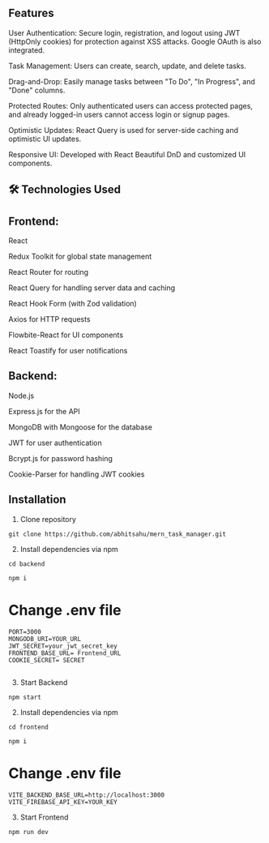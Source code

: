 
## Features

User Authentication: Secure login, registration, and logout using JWT (HttpOnly cookies) for protection against XSS attacks. Google OAuth is also integrated.

Task Management: Users can create, search, update, and delete tasks.

Drag-and-Drop: Easily manage tasks between "To Do", "In Progress", and "Done" columns.

Protected Routes: Only authenticated users can access protected pages, and already logged-in users cannot access login or signup pages.

Optimistic Updates: React Query is used for server-side caching and optimistic UI updates.

Responsive UI: Developed with React Beautiful DnD and customized UI components.
## 🛠️ Technologies Used
## Frontend:
React

Redux Toolkit for global state management

React Router for routing

React Query for handling server data and caching

React Hook Form (with Zod validation)

Axios for HTTP requests

Flowbite-React for UI components

React Toastify for user notifications

## Backend:
Node.js

Express.js for the API

MongoDB with Mongoose for the database

JWT for user authentication

Bcrypt.js for password hashing

Cookie-Parser for handling JWT cookies

## Installation

1. Clone repository

```shell
git clone https://github.com/abhitsahu/mern_task_manager.git
```

2. Install dependencies via npm

```shell
cd backend
```

```shell
npm i
```
# Change .env file

```shell
PORT=3000
MONGODB_URI=YOUR_URL
JWT_SECRET=your_jwt_secret_key
FRONTEND_BASE_URL= Frontend_URL
COOKIE_SECRET= SECRET


```
3. Start Backend

```shell
npm start
```

2. Install dependencies via npm

```shell
cd frontend
```

```shell
npm i
```
# Change .env file

```shell
VITE_BACKEND_BASE_URL=http://localhost:3000
VITE_FIREBASE_API_KEY=YOUR_KEY

```
3. Start Frontend

```shell
npm run dev
```







